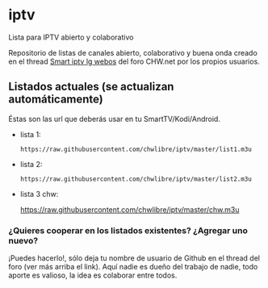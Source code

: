 # iptv
Lista para IPTV abierto y colaborativo

Repositorio de listas de canales abierto, colaborativo y buena onda creado en el thread [Smart iptv lg webos](http://www.chw.net/foro/poseedores-tv-led-smart-3d/1119064-smart-iptv-lg-webos-55.html) del foro CHW.net por los propios usuarios.


## Listados actuales (se actualizan automáticamente)
Éstas son las url que deberás usar en tu SmartTV/Kodi/Android.
* lista 1:

    `https://raw.githubusercontent.com/chwlibre/iptv/master/list1.m3u`

* lista 2:

    `https://raw.githubusercontent.com/chwlibre/iptv/master/list2.m3u`

* lista 3 chw:

    https://raw.githubusercontent.com/chwlibre/iptv/master/chw.m3u

### ¿Quieres cooperar en los listados existentes? ¿Agregar uno nuevo?
¡Puedes hacerlo!, sólo deja tu nombre de usuario de Github en el thread del foro (ver más arriba el link). Aquí nadie es dueño del trabajo de nadie, todo aporte es valioso, la idea es colaborar entre todos.
